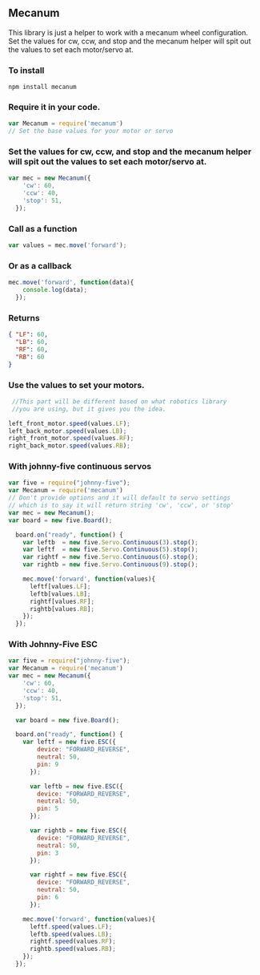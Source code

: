 ## Mecanum

This library is just a helper to work with a mecanum wheel configuration.
Set the values for cw, ccw, and stop and the mecanum helper will spit out the values to set each motor/servo at.

### To install

```
npm install mecanum
```

### Require it in your code.

```js
var Mecanum = require('mecanum')
// Set the base values for your motor or servo
```

### Set the values for cw, ccw, and stop and the mecanum helper will spit out the values to set each motor/servo at.

```js
var mec = new Mecanum({
    'cw': 60,
    'ccw': 40,
    'stop': 51,
  });
```

### Call as a function

```js
var values = mec.move('forward');
```

### Or as a callback

```js
mec.move('forward', function(data){
    console.log(data);
  });
```

### Returns

```json
{ "LF": 60,
  "LB": 60,
  "RF": 60,
  "RB": 60
}
```

### Use the values to set your motors.

```js
 //This part will be different based on what robotics library
 //you are using, but it gives you the idea.

left_front_motor.speed(values.LF);
left_back_motor.speed(values.LB);
right_front_motor.speed(values.RF);
right_back_motor.speed(values.RB);

```

### With johnny-five continuous servos

```js
var five = require("johnny-five");
var Mecanum = require('mecanum')
// Don't provide options and it will default to servo settings
// which is to say it will return string 'cw', 'ccw', or 'stop'
var mec = new Mecanum();
var board = new five.Board();

  board.on("ready", function() {
    var leftb  = new five.Servo.Continuous(3).stop();
    var leftf  = new five.Servo.Continuous(5).stop();
    var rightf = new five.Servo.Continuous(6).stop();
    var rightb = new five.Servo.Continuous(9).stop();

    mec.move('forward', function(values){
      leftf[values.LF];
      leftb[values.LB];
      rightf[values.RF];
      rightb[values.RB];
    });  
  });

```

### With Johnny-Five ESC

```js
var five = require("johnny-five");
var Mecanum = require('mecanum')
var mec = new Mecanum({
    'cw': 60,
    'ccw': 40,
    'stop': 51,
  });

  var board = new five.Board();

  board.on("ready", function() {
    var leftf = new five.ESC({
        device: "FORWARD_REVERSE",
        neutral: 50,
        pin: 9
      });

      var leftb = new five.ESC({
        device: "FORWARD_REVERSE",
        neutral: 50,
        pin: 5
      });

      var rightb = new five.ESC({
        device: "FORWARD_REVERSE",
        neutral: 50,
        pin: 3
      });

      var rightf = new five.ESC({
        device: "FORWARD_REVERSE",
        neutral: 50,
        pin: 6
      });

    mec.move('forward', function(values){
      leftf.speed(values.LF);
      leftb.speed(values.LB);
      rightf.speed(values.RF);
      rightb.speed(values.RB);
    });  
  });
```
